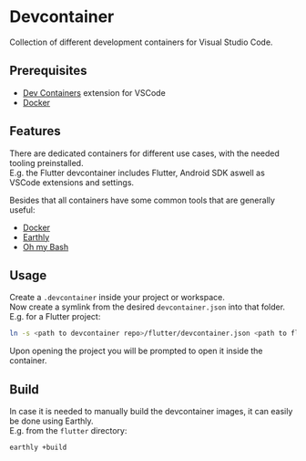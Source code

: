 # Devcontainer

Collection of different development containers for Visual Studio Code.

## Prerequisites

- [Dev Containers](https://marketplace.visualstudio.com/items?itemName=ms-vscode-remote.remote-containers) extension for VSCode
- [Docker](https://docs.docker.com/engine/install/)

## Features

There are dedicated containers for different use cases, with the needed tooling preinstalled. \
E.g. the Flutter devcontainer includes Flutter, Android SDK aswell as VSCode extensions and settings.

Besides that all containers have some common tools that are generally useful:

- [Docker](https://www.docker.com/)
- [Earthly](https://earthly.dev/)
- [Oh my Bash](https://github.com/ohmybash/oh-my-bash)

## Usage

Create a `.devcontainer` inside your project or workspace. \
Now create a symlink from the desired `devcontainer.json` into that folder. E.g. for a Flutter project:

```sh
ln -s <path to devcontainer repo>/flutter/devcontainer.json <path to flutter project>/.devcontainer/devcontainer.json
```

Upon opening the project you will be prompted to open it inside the container.

## Build

In case it is needed to manually build the devcontainer images, it can easily be done using Earthly. \
E.g. from the `flutter` directory:

```
earthly +build
```
